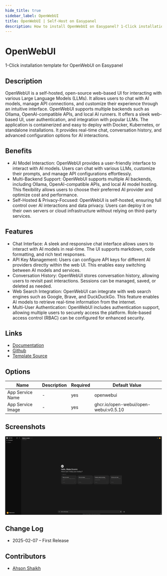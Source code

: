 ```yaml
---
hide_title: true
sidebar_label: OpenWebUI
title: OpenWebUI | Self-Host on Easypanel
description: How to install OpenWebUI on Easypanel? 1-Click installation template for OpenWebUI on Easypanel
---
```


<!-- generated -->

# OpenWebUI

1-Click installation template for OpenWebUI on Easypanel

## Description

OpenWebUI is a self-hosted, open-source web-based UI for interacting with various Large Language Models (LLMs). It allows users to chat with AI models, manage API connections, and customize their experience through an intuitive interface. OpenWebUI supports multiple backends such as Ollama, OpenAI-compatible APIs, and local AI runners. It offers a sleek web-based UI, user authentication, and integration with popular LLMs. The application is containerized and easy to deploy with Docker, Kubernetes, or standalone installations. It provides real-time chat, conversation history, and advanced configuration options for AI interactions.

## Benefits

- AI Model Interaction: OpenWebUI provides a user-friendly interface to interact with AI models. Users can chat with various LLMs, customize their prompts, and manage API configurations effortlessly.
- Multi-Backend Support: OpenWebUI supports multiple AI backends, including Ollama, OpenAI-compatible APIs, and local AI model hosting. This flexibility allows users to choose their preferred AI provider and optimize cost and performance.
- Self-Hosted & Privacy-Focused: OpenWebUI is self-hosted, ensuring full control over AI interactions and data privacy. Users can deploy it on their own servers or cloud infrastructure without relying on third-party services.

## Features

- Chat Interface: A sleek and responsive chat interface allows users to interact with AI models in real-time. The UI supports markdown, code formatting, and rich text responses.
- API Key Management: Users can configure API keys for different AI providers directly within the web UI. This enables easy switching between AI models and services.
- Conversation History: OpenWebUI stores conversation history, allowing users to revisit past interactions. Sessions can be managed, saved, or deleted as needed.
- Web Search Integration: OpenWebUI can integrate with web search engines such as Google, Brave, and DuckDuckGo. This feature enables AI models to retrieve real-time information from the internet.
- Multi-User Authentication: OpenWebUI includes authentication support, allowing multiple users to securely access the platform. Role-based access control (RBAC) can be configured for enhanced security.

## Links

- [Documentation](https://docs.openwebui.com/)
- [Github](https://github.com/open-webui/open-webui)
- [Template Source](https://github.com/easypanel-io/templates/tree/main/templates/openwebui)

## Options

Name | Description | Required | Default Value
-|-|-|-
App Service Name | - | yes | openwebui
App Service Image | - | yes | ghcr.io/open-webui/open-webui:v0.5.10

## Screenshots

![OpenWebUI Screenshot](./assets/screenshot.png)

## Change Log

- 2025-02-07 – First Release

## Contributors

- [Ahson Shaikh](https://github.com/Ahson-Shaikh)
